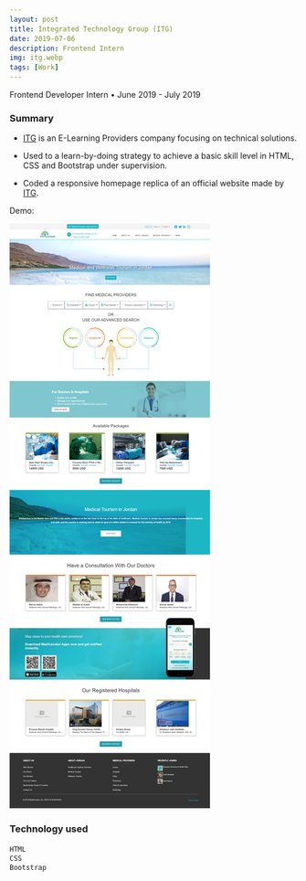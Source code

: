 ```yaml
---
layout: post
title: Integrated Technology Group (ITG)
date: 2019-07-06
description: Frontend Intern
img: itg.webp
tags: [Work]
---
```


Frontend Developer Intern &#8226; June 2019 - July 2019

### Summary

- [ITG] is an E-Learning Providers company focusing on technical solutions.

- Used to a learn-by-doing strategy to achieve a basic skill level in HTML, CSS and Bootstrap under supervision.
- Coded a responsive homepage replica of an official website made by [ITG].

Demo:

<div class="center">
  <img src="../assets/img/itgDemo.webp" alt="ITG Demo"/>
</div>

### Technology used

```
HTML
CSS
Bootstrap
```

[itg]: https://www.linkedin.com/company/integrated-technology-group-itg-/?originalSubdomain=ca
